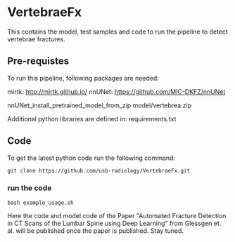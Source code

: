 # VertebraeFx
 
This contains the model, test samples and code to run the pipeline to detect 
vertebrae fractures.

## Pre-requistes
To run this pipeline, following packages are needed:

mirtk: http://mirtk.github.io/
nnUNet: https://github.com/MIC-DKFZ/nnUNet

nnUNet_install_pretrained_model_from_zip model/vertebrea.zip

Additional python libraries are defined in: requirements.txt

## Code 
To get the latest python code run the following command:
```shell
git clone https://github.com/usb-radiology/VertebraeFx.git
```



### run the code 
```shell
bash example_usage.sh
```

Here the code and model code of the Paper "Automated Fracture Detection in CT Scans of the Lumbar Spine using Deep Learning" from Glessgen et. al. will be published once the paper is published. Stay tuned.
